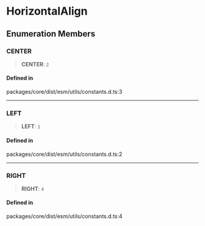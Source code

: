 # HorizontalAlign

## Enumeration Members

### CENTER

> **CENTER**: `2`

#### Defined in

packages/core/dist/esm/utils/constants.d.ts:3

------------------------------------------------------------------------

### LEFT

> **LEFT**: `1`

#### Defined in

packages/core/dist/esm/utils/constants.d.ts:2

------------------------------------------------------------------------

### RIGHT

> **RIGHT**: `4`

#### Defined in

packages/core/dist/esm/utils/constants.d.ts:4
